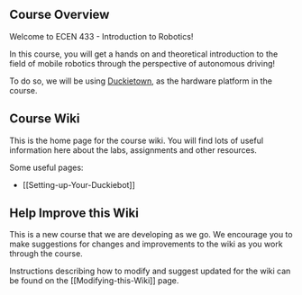 ## Course Overview

Welcome to ECEN 433 - Introduction to Robotics! 

In this course, you will get a hands on and theoretical introduction to the field of mobile robotics through the perspective of autonomous driving!

To do so, we will be using [Duckietown](https://www.duckietown.org/), as the hardware platform in the course.  

## Course Wiki

This is the home page for the course wiki. You will find lots of useful information here about the labs, assignments and other resources. 

Some useful pages:
- [[Setting-up-Your-Duckiebot]]


## Help Improve this Wiki

This is a new course that we are developing as we go. 
We encourage you to make suggestions for changes and improvements to the wiki as you work through the course.

Instructions describing how to modify and suggest updated for the wiki can be found on the [[Modifying-this-Wiki]] page.



